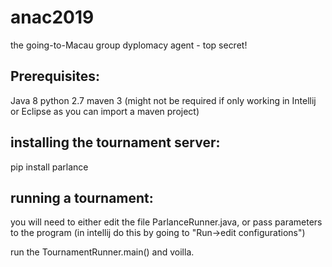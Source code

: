 # anac2019
the going-to-Macau group dyplomacy agent - top secret!

## Prerequisites:
Java 8
python 2.7
maven 3 (might not be required if only working in Intellij or Eclipse as you can import a maven project)

## installing the tournament server:
pip install parlance

## running a tournament:
you will need to either edit the file ParlanceRunner.java, or pass parameters to the program (in intellij do this by going to "Run->edit configurations")

run the TournamentRunner.main() and voilla.
